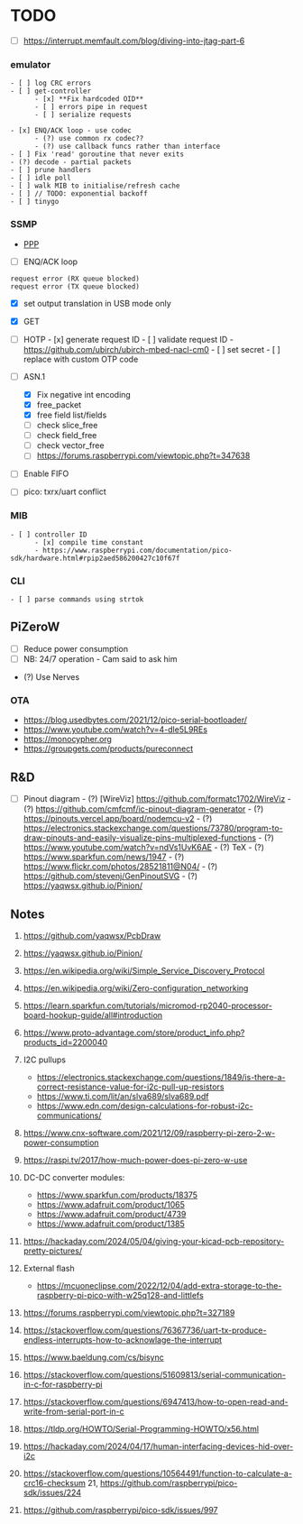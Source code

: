 # TODO

- [ ] https://interrupt.memfault.com/blog/diving-into-jtag-part-6

### emulator
    - [ ] log CRC errors
    - [ ] get-controller
          - [x] **Fix hardcoded OID**
          - [ ] errors pipe in request
          - [ ] serialize requests

    - [x] ENQ/ACK loop - use codec
          - (?) use common rx codec??
          - (?) use callback funcs rather than interface
    - [ ] Fix 'read' goroutine that never exits
    - (?) decode - partial packets
    - [ ] prune handlers
    - [ ] idle poll
    - [ ] walk MIB to initialise/refresh cache
    - [ ] // TODO: exponential backoff
    - [ ] tinygo


### SSMP
   - [PPP](https://datatracker.ietf.org/doc/html/rfc1661)
   - [ ] ENQ/ACK loop
```
request error (RX queue blocked)
request error (TX queue blocked)
```

   - [x] set output translation in USB mode only
   - [x] GET
   - [ ] HOTP
         - [x] generate request ID
         - [ ] validate request ID
               - https://github.com/ubirch/ubirch-mbed-nacl-cm0
         - [ ] set secret
         - [ ] replace with custom OTP code

   - [ ] ASN.1
       - [x] Fix negative int encoding
       - [x] free_packet
       - [x] free field list/fields
       - [ ] check slice_free
       - [ ] check field_free
       - [ ] check vector_free
       - [ ] https://forums.raspberrypi.com/viewtopic.php?t=347638
   - [ ] Enable FIFO
   - [ ] pico: txrx/uart conflict


### MIB
    - [ ] controller ID
          - [x] compile time constant
          - https://www.raspberrypi.com/documentation/pico-sdk/hardware.html#rpip2aed586200427c10f67f

### CLI
    - [ ] parse commands using strtok

## PiZeroW
   - [ ] Reduce power consumption
   - [ ] NB: 24/7 operation - Cam said to ask him
   - (?) Use Nerves

### OTA
   - https://blog.usedbytes.com/2021/12/pico-serial-bootloader/
   - https://www.youtube.com/watch?v=4-dle5L9REs
   - https://monocypher.org
   - https://groupgets.com/products/pureconnect

## R&D
- [ ] Pinout diagram
      - (?) [WireViz] https://github.com/formatc1702/WireViz
      - (?) https://github.com/cmfcmf/ic-pinout-diagram-generator
      - (?) https://pinouts.vercel.app/board/nodemcu-v2
      - (?) https://electronics.stackexchange.com/questions/73780/program-to-draw-pinouts-and-easily-visualize-pins-multiplexed-functions
      - (?) https://www.youtube.com/watch?v=ndVs1UvK6AE
      - (?) TeX
      - (?) https://www.sparkfun.com/news/1947
      - (?) https://www.flickr.com/photos/28521811@N04/
      - (?) https://github.com/stevenj/GenPinoutSVG
      - (?) https://yaqwsx.github.io/Pinion/

## Notes

1. https://github.com/yaqwsx/PcbDraw
2. https://yaqwsx.github.io/Pinion/
3. https://en.wikipedia.org/wiki/Simple_Service_Discovery_Protocol
4. https://en.wikipedia.org/wiki/Zero-configuration_networking
5. https://learn.sparkfun.com/tutorials/micromod-rp2040-processor-board-hookup-guide/all#introduction
6. https://www.proto-advantage.com/store/product_info.php?products_id=2200040
7. I2C pullups
      - https://electronics.stackexchange.com/questions/1849/is-there-a-correct-resistance-value-for-i2c-pull-up-resistors
      - https://www.ti.com/lit/an/slva689/slva689.pdf
      - https://www.edn.com/design-calculations-for-robust-i2c-communications/

8. https://www.cnx-software.com/2021/12/09/raspberry-pi-zero-2-w-power-consumption
9. https://raspi.tv/2017/how-much-power-does-pi-zero-w-use
10. DC-DC converter modules:
    - https://www.sparkfun.com/products/18375
    - https://www.adafruit.com/product/1065
    - https://www.adafruit.com/product/4739
    - https://www.adafruit.com/product/1385
11. https://hackaday.com/2024/05/04/giving-your-kicad-pcb-repository-pretty-pictures/
12. External flash
    - https://mcuoneclipse.com/2022/12/04/add-extra-storage-to-the-raspberry-pi-pico-with-w25q128-and-littlefs
13. https://forums.raspberrypi.com/viewtopic.php?t=327189
14. https://stackoverflow.com/questions/76367736/uart-tx-produce-endless-interrupts-how-to-acknowlage-the-interrupt
15. https://www.baeldung.com/cs/bisync
16. https://stackoverflow.com/questions/51609813/serial-communication-in-c-for-raspberry-pi
17. https://stackoverflow.com/questions/6947413/how-to-open-read-and-write-from-serial-port-in-c
18. https://tldp.org/HOWTO/Serial-Programming-HOWTO/x56.html
19. https://hackaday.com/2024/04/17/human-interfacing-devices-hid-over-i2c
20. https://stackoverflow.com/questions/10564491/function-to-calculate-a-crc16-checksum
21, https://github.com/raspberrypi/pico-sdk/issues/224
22. https://github.com/raspberrypi/pico-sdk/issues/997
